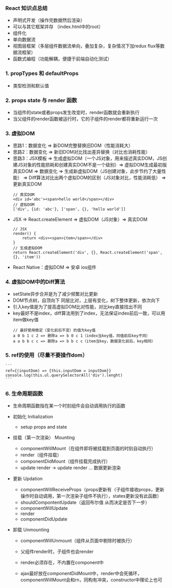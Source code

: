 ### React 知识点总结

* 声明式开发（操作完数据然后渲染）
* 可以与其它框架并存 （index.html中的root）
* 组件化
* 单向数据流
* 视图层框架（多层组件数据流单向，叠加复杂，复杂情况下加redux flux等数据流框架）
* 函数式编程（功能解耦，便捷于前端自动化测试）


### 1. propTypes 和 defaultProps 

* 类型检测和默认值

### 2. props state 与 render 函数

* 当组件的state或者props发生改变时，render函数就会重新执行
* 当父组件的render函数被运行时，它的子组件的render都将重新运行一次

### 3. 虚拟DOM
* 思路1：数据变化 => 新DOM完整替换旧DOM（性能消耗大）
* 思路2：数据变化 => 新旧DOM对比找出差异替换（对比也消耗性能）
* 思路3：JSX模板 => 生成虚拟DOM（一个JS对象，用来描述真实DOM，JS创建JS对象的性能损耗和创建真实DOM不是一个级别）=> 虚拟DOM生成最初版真实DOM => 数据变化 => 生成新虚拟DOM（JS创建对象，此步节约了大量性能） => Diff算法对比出两个虚拟DOM的区别（JS对象对比，性能消耗低） => 更新真实DOM
    ```
    // 真实DOM
    <div id='abc'><span>hello world</span></div>
    // 虚拟DOM
    ['div', {id: 'abc'}, ['span', {}, 'hello world']]
    ```
* JSX => React.createElement => 虚拟DOM（JS对象）=> 真实DOM
    ```
    // JSX
    render() {
        return <div><span>item</span></div>
    }
    // 生成虚拟DOM
    return React.createElement('div', {}, React.createElement('span', {}, 'item'))
    ```
* React Native：虚拟DOM => 安卓 ios组件

### 4. 虚拟DOM中的Diff算法
* setState异步合并是为了减少频繁对比更新
* DOM节点树，自顶向下 同层比对，上层有变化，树下整体更新，依次向下
* 引入key值是为了提高虚拟DOM比对性能，对比key直接找出不同
* key最好不是index，diff算法用到了index，无法保证index前后一致，可以用item做key值
    ```
    // 最好使用稳定（变化前后不变）的值为key值
    a 0 b 1 c 2 => 删除a => b 0 c 1（index当key值，同值前后key不同）
    a a b b c c => 删除a => b b c c（item当key，数据变化前后，key相同）
    ```

### 5. ref的使用（尽量不要操作dom）
    ```
    ref={(inputDom) => {this.inputDom = inputDom}}
    console.log(this.ul.querySelectorAll('div').lenght)
    ```

### 6. 生命周期函数

* 生命周期函数指在某一个时刻组件会自动调用执行的函数

* 初始化 Initialization 
    * setup props and state
* 挂载（第一次渲染） Mounting
    * componentWillMount（在组件即将被挂载到页面的时刻自动执行）
    * render（组件挂载）
    * componentDidMount（组件挂载完成执行）
    * update render -> update render ... 数据更新渲染
* 更新 Updation
    * componentWillReceiveProps（props更新有（子组件接收props，更新操作时自动调用，第一次渲染子组件不执行），states更新没有此函数）
    * shouldCompontentUpdate（返回布尔值 从而决定是否下一步）
    * componentWillUpdate
    * render
    * componentDidUpdate
* 卸载 Unmounting
    * componentWillUnmount（组件从页面中剔除时被执行）
    
    * 父组件render时，子组件也会render
    * render必须存在，不内置在component中
    * ajax最好放在componentDidMount中，render中会死循环，componentWillMount会和rn，同构有冲突，constructor中理论上也可